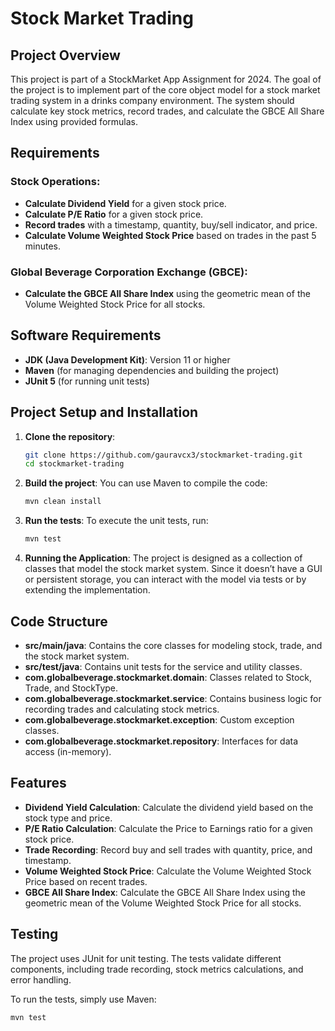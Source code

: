 # Stock Market Trading

## Project Overview

This project is part of a StockMarket App Assignment for 2024. The goal of the project is to implement part of the core object model for a stock market trading system in a drinks company environment. The system should calculate key stock metrics, record trades, and calculate the GBCE All Share Index using provided formulas.

## Requirements

### Stock Operations:
- **Calculate Dividend Yield** for a given stock price.
- **Calculate P/E Ratio** for a given stock price.
- **Record trades** with a timestamp, quantity, buy/sell indicator, and price.
- **Calculate Volume Weighted Stock Price** based on trades in the past 5 minutes.

### Global Beverage Corporation Exchange (GBCE):
- **Calculate the GBCE All Share Index** using the geometric mean of the Volume Weighted Stock Price for all stocks.

## Software Requirements

- **JDK (Java Development Kit)**: Version 11 or higher
- **Maven** (for managing dependencies and building the project)
- **JUnit 5** (for running unit tests)

## Project Setup and Installation

1. **Clone the repository**:
    ```bash
    git clone https://github.com/gauravcx3/stockmarket-trading.git
    cd stockmarket-trading
    ```

2. **Build the project**:
    You can use Maven to compile the code:
    ```bash
    mvn clean install
    ```

3. **Run the tests**:
    To execute the unit tests, run:
    ```bash
    mvn test
    ```

4. **Running the Application**:
    The project is designed as a collection of classes that model the stock market system. Since it doesn’t have a GUI or persistent storage, you can interact with the model via tests or by extending the implementation.

## Code Structure

- **src/main/java**: Contains the core classes for modeling stock, trade, and the stock market system.
- **src/test/java**: Contains unit tests for the service and utility classes.
- **com.globalbeverage.stockmarket.domain**: Classes related to Stock, Trade, and StockType.
- **com.globalbeverage.stockmarket.service**: Contains business logic for recording trades and calculating stock metrics.
- **com.globalbeverage.stockmarket.exception**: Custom exception classes.
- **com.globalbeverage.stockmarket.repository**: Interfaces for data access (in-memory).

## Features

- **Dividend Yield Calculation**: Calculate the dividend yield based on the stock type and price.
- **P/E Ratio Calculation**: Calculate the Price to Earnings ratio for a given stock price.
- **Trade Recording**: Record buy and sell trades with quantity, price, and timestamp.
- **Volume Weighted Stock Price**: Calculate the Volume Weighted Stock Price based on recent trades.
- **GBCE All Share Index**: Calculate the GBCE All Share Index using the geometric mean of the Volume Weighted Stock Price for all stocks.

## Testing

The project uses JUnit for unit testing. The tests validate different components, including trade recording, stock metrics calculations, and error handling.

To run the tests, simply use Maven:

```bash
mvn test
